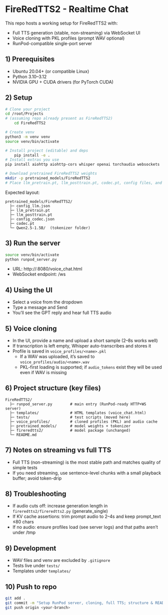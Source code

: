 # FireRedTTS2 - Realtime Chat 

This repo hosts a working setup for FireRedTTS2 with:
- Full TTS generation (stable, non-streaming) via WebSocket UI
- Voice cloning with PKL profiles (prompt WAV optional)
- RunPod-compatible single-port server

## 1) Prerequisites
- Ubuntu 20.04+ (or compatible Linux)
- Python 3.10–3.12
- NVIDIA GPU + CUDA drivers (for PyTorch CUDA)

## 2) Setup
```bash
# Clone your project
cd /root/Projects
# (assuming repo already present as FireRedTTS2)
    cd FireRedTTS2

# Create venv
python3 -m venv venv
source venv/bin/activate

# Install project (editable) and deps
    pip install -e .
# Install extras you use
pip install aiohttp aiohttp-cors whisper openai torchaudio websockets

# Download pretrained FireRedTTS2 weights
mkdir -p pretrained_models/FireRedTTS2
# Place llm_pretrain.pt, llm_posttrain.pt, codec.pt, config files, and Qwen2.5 tokenizer there
```

Expected layout:
```
pretrained_models/FireRedTTS2/
  ├─ config_llm.json
  ├─ llm_pretrain.pt
  ├─ llm_posttrain.pt
  ├─ config_codec.json
  ├─ codec.pt
  └─ Qwen2.5-1.5B/  (tokenizer folder)
```

## 3) Run the server
```bash
source venv/bin/activate
python runpod_server.py
```
- URL: http://<host>:8080/voice_chat.html
- WebSocket endpoint: /ws

## 4) Using the UI
- Select a voice from the dropdown
- Type a message and Send
- You’ll see the GPT reply and hear full TTS audio

## 5) Voice cloning
- In the UI, provide a name and upload a short sample (2–8s works well)
- If transcription is left empty, Whisper auto-transcribes and stores it
- Profile is saved in `voice_profiles/<name>.pkl`
  - If a WAV was uploaded, it’s saved to `voice_profiles/audio/<name>.wav`
  - PKL-first loading is supported; if `audio_tokens` exist they will be used even if WAV is missing

## 6) Project structure (key files)
```
FireRedTTS2/
  ├─ runpod_server.py        # main entry (RunPod-ready HTTP+WS server)
  ├─ templates/              # HTML templates (voice_chat.html)
  ├─ tests/                  # test scripts (moved here)
  ├─ voice_profiles/         # cloned profiles (PKL) and audio cache
  ├─ pretrained_models/      # model weights + tokenizer
  ├─ fireredtts2/            # model package (unchanged)
  └─ README.md
```

## 7) Notes on streaming vs full TTS
- Full TTS (non-streaming) is the most stable path and matches quality of simple tests
- If you need streaming, use sentence-level chunks with a small playback buffer; avoid token-drip

## 8) Troubleshooting
- If audio cuts off: increase generation length in `fireredtts2/fireredtts2.py` (generate_single)
- If KV cache assertions: trim prompt audio to 2–4s and keep prompt_text ≤80 chars
- If no audio: ensure profiles load (see server logs) and that paths aren’t under /tmp

## 9) Development
- WAV files and venv are excluded by `.gitignore`
- Tests live under `tests/`
- Templates under `templates/`

## 10) Push to repo
```bash
git add .
git commit -m "Setup RunPod server, cloning, full TTS; structure & README"
git push origin <your-branch>
```
